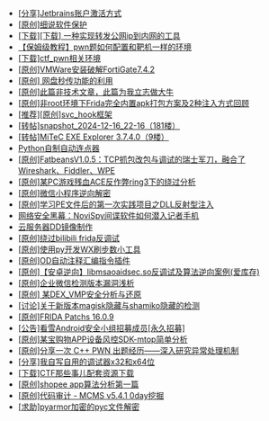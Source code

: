 + [[分享]Jetbrains账户激活方式](https://bbs.kanxue.com/thread-284298.htm)
+ [[原创]细说软件保护](https://bbs.kanxue.com/thread-284629.htm)
+ [[下载][下载] 一种实现转发公网ip到内网的工具](https://bbs.kanxue.com/thread-284837.htm)
+ [【保姆级教程】pwn题如何配置和靶机一样的环境](https://bbs.kanxue.com/thread-272653.htm)
+ [[下载]ctf_pwn相关环境](https://bbs.kanxue.com/thread-278044.htm)
+ [[原创]VMWare安装破解FortiGate7.4.2](https://bbs.kanxue.com/thread-284794.htm)
+ [[原创] 网盘秒传功能的利用](https://bbs.kanxue.com/thread-284783.htm)
+ [[原创]此篇非技术文章，此篇为我立志做大牛](https://bbs.kanxue.com/thread-284823.htm)
+ [[原创]非root环境下Frida完全内置apk打包方案及2种注入方式回顾](https://bbs.kanxue.com/thread-284482.htm)
+ [[推荐][原创]svc_hook框架](https://bbs.kanxue.com/thread-284713.htm)
+ [[转帖]snapshot_2024-12-16_22-16（181楼）](https://bbs.kanxue.com/thread-270207.htm)
+ [[转帖]MiTeC EXE Explorer 3.7.4.0（9楼）](https://bbs.kanxue.com/thread-277922.htm)
+ [Python自制自动连点器](https://bbs.kanxue.com/thread-284780.htm)
+ [[原创]FatbeansV1.0.5：TCP抓包改包与调试的瑞士军刀，融合了Wireshark、Fiddler、WPE](https://bbs.kanxue.com/thread-284571.htm)
+ [[原创]某PC游戏残血ACE反作弊ring3下的绕过分析](https://bbs.kanxue.com/thread-284667.htm)
+ [[原创]微信小程序逆向解密](https://bbs.kanxue.com/thread-276281.htm)
+ [[原创]学习PE文件后的第一次实践项目之DLL反射型注入](https://bbs.kanxue.com/thread-284843.htm)
+ [网络安全黑幕：NoviSpy间谍软件如何潜入记者手机](https://bbs.kanxue.com/thread-284855.htm)
+ [云服务器DD镜像制作](https://bbs.kanxue.com/thread-284814.htm)
+ [[原创]绕过bilibili frida反调试](https://bbs.kanxue.com/thread-277034.htm)
+ [[原创]使用py开发WX刷步数小工具](https://bbs.kanxue.com/thread-284858.htm)
+ [[原创]OD自动注释汇编指令插件](https://bbs.kanxue.com/thread-284557.htm)
+ [[原创]【安卓逆向】libmsaoaidsec.so反调试及算法逆向案例(爱库存)](https://bbs.kanxue.com/thread-284816.htm)
+ [[原创]企业微信检测版本漏洞浅析](https://bbs.kanxue.com/thread-284796.htm)
+ [[原创] 某DEX_VMP安全分析与还原](https://bbs.kanxue.com/thread-270799.htm)
+ [[讨论]关于新版本magisk隐藏与shamiko隐藏的检测](https://bbs.kanxue.com/thread-284859.htm)
+ [[原创]FRIDA Patchs 16.0.9](https://bbs.kanxue.com/thread-276111.htm)
+ [[公告]看雪Android安全小组招募成员[永久招募]](https://bbs.kanxue.com/thread-224995.htm)
+ [[原创]某宝购物APP设备风控SDK-mtop简单分析](https://bbs.kanxue.com/thread-284241.htm)
+ [[原创]分享一次 C++ PWN 出题经历——深入研究异常处理机制](https://bbs.kanxue.com/thread-284745.htm)
+ [[分享]我自写自用的调试器x32和x64位](https://bbs.kanxue.com/thread-217252.htm)
+ [[下载]CTF那些事儿配套资源下载](https://bbs.kanxue.com/thread-283930.htm)
+ [[原创]shopee app算法分析第一篇](https://bbs.kanxue.com/thread-284570.htm)
+ [[原创]代码审计 - MCMS v5.4.1 0day挖掘](https://bbs.kanxue.com/thread-284806.htm)
+ [[求助]pyarmor加密的pyc文件解密](https://bbs.kanxue.com/thread-274440.htm)
